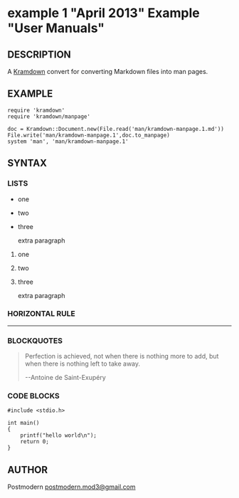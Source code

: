 # example 1 "April 2013" Example "User Manuals"

## DESCRIPTION

A [Kramdown][kramdown] convert for converting Markdown files into man pages.

## EXAMPLE

    require 'kramdown'
    require 'kramdown/manpage'

    doc = Kramdown::Document.new(File.read('man/kramdown-manpage.1.md'))
    File.write('man/kramdown-manpage.1',doc.to_manpage)
    system 'man', 'man/kramdown-manpage.1'

## SYNTAX

### LISTS

* one
* two
* three

  extra paragraph

1. one
2. two
3. three

   extra paragraph

### HORIZONTAL RULE

-------------------------------------------------------------------------------

### BLOCKQUOTES

> Perfection is achieved, not when there is nothing more to add, but when there is nothing left to take away.
>
> --Antoine de Saint-Exupéry

### CODE BLOCKS

    #include <stdio.h>

    int main()
    {
	    printf("hello world\n");
	    return 0;
    }

## AUTHOR

Postmodern <postmodern.mod3@gmail.com>

[kramdown]: http://kramdown.rubyforge.org/
